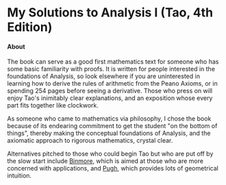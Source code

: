 # My Solutions to Analysis I (Tao, 4th Edition)
#### About
The book can serve as a good first mathematics text for someone who has some basic familiarity with proofs. It is written for people interested in the foundations of Analysis, so look elsewhere if you are uninterested in learning how to derive the rules of arithmetic from the Peano Axioms, or in spending 254 pages before seeing a derivative. Those who press on will enjoy Tao's inimitably clear explanations, and an exposition whose every part fits together like clockwork.

As someone who came to mathematics via philosophy, I chose the book because of its endearing commitment to get the student "on the bottom of things", thereby making the conceptual foundations of Analysis, and the axiomatic approach to rigorous mathematics, crystal clear.

Alternatives pitched to those who could begin Tao but who are put off by the slow start include [Binmore](https://www.amazon.co.uk/Mathematical-Analysis-Straightforward-Approach-Binmore/dp/0521288827), which is aimed at those who are more concerned with applications, and [Pugh](https://www.amazon.co.uk/Mathematical-Analysis-Undergraduate-Texts-Mathematics/dp/144192941X), which provides lots of geometrical intuition. 


